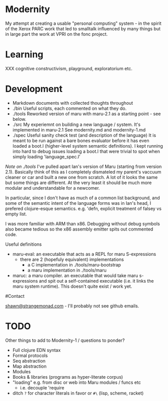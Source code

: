 # Modernity

My attempt at creating a usable "personal computing" system - in the
spirit of the Xerox PARC work that led to smalltalk influenced by many
things but in large part the work at VPRI on the fonc project.

# Learning
XXX cognitive constructivism, playground, exploratorium etc.

# Development

- Markdown documents with collected thoughts throughout
- ./bin Useful scripts, each commented on what they do.
- ./tools Reworked version of maru with maru-2.1 as a starting point - see below.
- ./src My experiemnt on building a new language / system. It's implemented in maru-2.1
  See modernity.md and modernity-1.md
- ./spec Useful sanity check test (and description of the language)
  It is meant to be run against a bare bones evaluator before it has even loaded a boot.l
  (higher-level system semantic definitions). I kept running into hard to debug issues
  loading a boot.l that were trivial to spot when simply loading 'language_spec.l'

*Note on ./tools*
I've pulled apart Ian's version of Maru (starting from version 2.1).
Basically think of this as I completely dismateled my parent's vaccuum cleaner
or car and built a new one from scratch. A lot of it looks the same but some things
are different. At the very least it should be much more modular and understandable for
a newcomer.

In particular, since I don't have as much of a common list background, and some
of the semantic intent of the language forms was in Ian's head, I prefered clojure-esque
semantics. e.g. 'defn, explicit treatment of falsey vs empty list.

I was more familiar with ARM than x86. Debugging without debug symbols
also became tedious so the x86 assembly emitter spits out commented code.


Useful definitions
- maru-eval: an executable that acts as a REPL for maru S-expressions
  - there are 2 (hopefuly equivalent) implementations
    - a C implementation in ./tools/maru-bootstrap
    - a maru implementation in ./tools/maru
- maruc: a maru compiler. an executable that would take maru s-expressions and spit out 
  a self-contained executable (i.e. it links the maru system runtime). This doesn't quite
  exist / work yet.
    


#Contact

shawn@strangemonad.com - I'll probably not see github emails.

# TODO
Other things to add to Modernity-1 / questions to ponder?

- Full clojure EDN syntax
- Formal protocols
- Seq abstraction
- Map abstraction
- Modules
- Books & libraries (programs as hyper-literate corpus)
- "loading" e.g. from disc or web into Maru modules / funcs etc
  - i.e. decouple 'require
- ditch `?` for character literals in favor or `#\` (lisp, scheme, racket)


